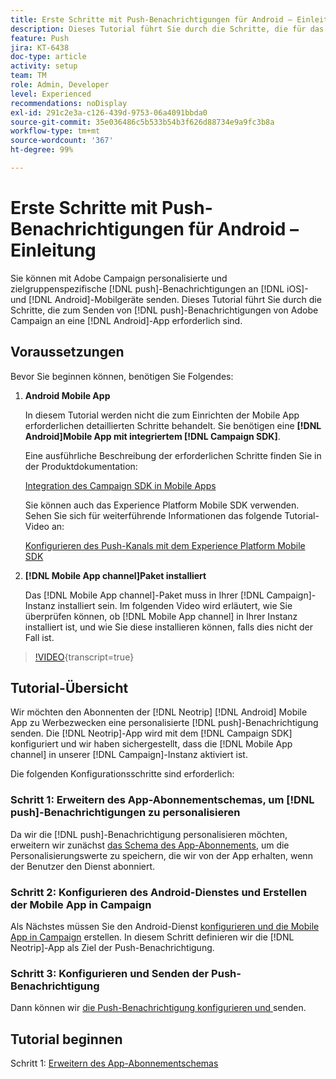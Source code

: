 ```yaml
---
title: Erste Schritte mit Push-Benachrichtigungen für Android – Einleitung
description: Dieses Tutorial führt Sie durch die Schritte, die für das Senden von Push-Benachrichtigungen von Adobe Campaign und den Empfang dieser Benachrichtigungen in Ihrer Android-App erforderlich sind.
feature: Push
jira: KT-6438
doc-type: article
activity: setup
team: TM
role: Admin, Developer
level: Experienced
recommendations: noDisplay
exl-id: 291c2e3a-c126-439d-9753-06a4091bbda0
source-git-commit: 35e036486c5b533b54b3f626d88734e9a9fc3b8a
workflow-type: tm+mt
source-wordcount: '367'
ht-degree: 99%

---
```


# Erste Schritte mit Push-Benachrichtigungen für Android – Einleitung

Sie können mit Adobe Campaign personalisierte und zielgruppenspezifische [!DNL push]-Benachrichtigungen an [!DNL iOS]- und [!DNL Android]-Mobilgeräte senden. Dieses Tutorial führt Sie durch die Schritte, die zum Senden von [!DNL push]-Benachrichtigungen von Adobe Campaign an eine [!DNL Android]-App erforderlich sind.

## Voraussetzungen

Bevor Sie beginnen können, benötigen Sie Folgendes:

1) **Android Mobile App**

   In diesem Tutorial werden nicht die zum Einrichten der Mobile App erforderlichen detaillierten Schritte behandelt. Sie benötigen eine **[!DNL Android]Mobile App mit integriertem [!DNL Campaign SDK]**.

   Eine ausführliche Beschreibung der erforderlichen Schritte finden Sie in der Produktdokumentation:

   [Integration des Campaign SDK in Mobile Apps](https://experienceleague.adobe.com/docs/campaign-classic/using/sending-messages/sending-push-notifications/integrating-campaign-sdk-into-the-mobile-application.html?lang=de)

   Sie können auch das Experience Platform Mobile SDK verwenden. Sehen Sie sich für weiterführende Informationen das folgende Tutorial-Video an:

   [Konfigurieren des Push-Kanals mit dem Experience Platform Mobile SDK](https://experienceleague.adobe.com/docs/campaign-classic-learn/tutorials/sending-messages/push-channel/configure-push-using-aep-mobile-sdk.html?lang=de)

2) **[!DNL Mobile App channel]Paket installiert**

   Das [!DNL Mobile App channel]-Paket muss in Ihrer [!DNL Campaign]-Instanz installiert sein. Im folgenden Video wird erläutert, wie Sie überprüfen können, ob [!DNL Mobile App channel] in Ihrer Instanz installiert ist, und wie Sie diese installieren können, falls dies nicht der Fall ist.

>[!VIDEO](https://video.tv.adobe.com/v/326544?quality=12&learn=on){transcript=true}

## Tutorial-Übersicht

Wir möchten den Abonnenten der [!DNL Neotrip] [!DNL Android] Mobile App zu Werbezwecken eine personalisierte [!DNL push]-Benachrichtigung senden. Die [!DNL Neotrip]-App wird mit dem [!DNL Campaign SDK] konfiguriert und wir haben sichergestellt, dass die [!DNL Mobile App channel] in unserer [!DNL Campaign]-Instanz aktiviert ist.

Die folgenden Konfigurationsschritte sind erforderlich:

### Schritt 1: Erweitern des App-Abonnementschemas, um [!DNL push]-Benachrichtigungen zu personalisieren

Da wir die [!DNL push]-Benachrichtigung personalisieren möchten, erweitern wir zunächst [das Schema des App-Abonnements](/help/tutorial-getting-started-with-push-notifications-for-android/extending-the-app-subscription-schema.md), um die Personalisierungswerte zu speichern, die wir von der App erhalten, wenn der Benutzer den Dienst abonniert.

### Schritt 2: Konfigurieren des Android-Dienstes und Erstellen der Mobile App in Campaign

Als Nächstes müssen Sie den Android-Dienst [konfigurieren und die Mobile App in Campaign](/help/tutorial-getting-started-with-push-notifications-for-android/configuring-an-android-service-in-campaign.md) erstellen. In diesem Schritt definieren wir die [!DNL Neotrip]-App als Ziel der Push-Benachrichtigung.

### Schritt 3: Konfigurieren und Senden der Push-Benachrichtigung

Dann können wir [die Push-Benachrichtigung konfigurieren und ](/help/tutorial-getting-started-with-push-notifications-for-android/configuring-and-sending-push-notifications.md) senden.

## Tutorial beginnen

Schritt 1: [Erweitern des App-Abonnementschemas](/help/tutorial-getting-started-with-push-notifications-for-android/extending-the-app-subscription-schema.md)
